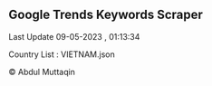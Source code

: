 

## Google Trends Keywords Scraper 
 
Last Update 09-05-2023 , 01:13:34

Country List :
VIETNAM.json



© Abdul Muttaqin 
